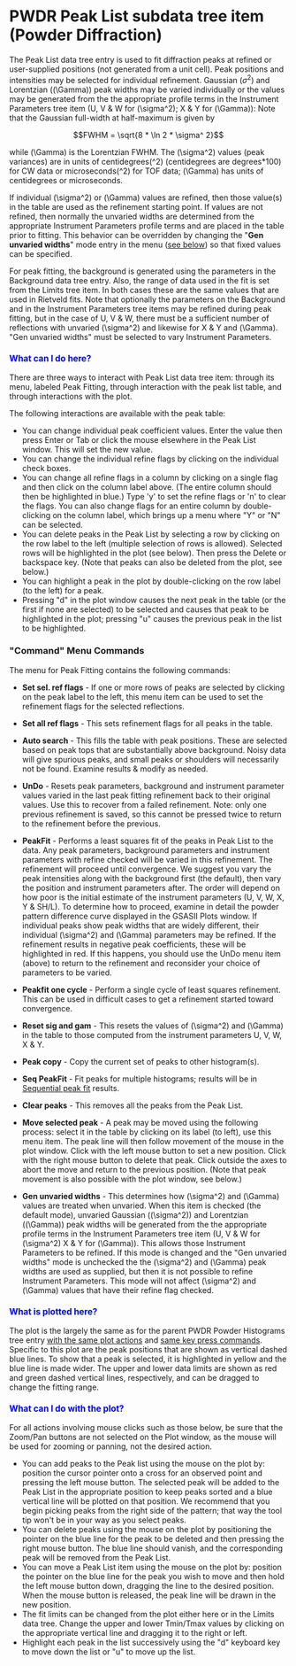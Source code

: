 <!--- Don't change the HTML version of this file; edit the .md version -->
<a name="PWDR_Peak_List"></a>
#  PWDR **Peak List** subdata tree item (Powder Diffraction)

The Peak List data tree entry is used to fit diffraction peaks at refined or user-supplied positions (not generated from a unit cell). Peak positions and intensities may be selected for individual refinement. Gaussian ($\sigma^2$) and Lorentzian (\(\Gamma\)) peak widths may be varied individually or the values may be generated from the the appropriate profile terms in the Instrument Parameters tree item (U, V & W for \(\sigma^2\); X & Y for \(\Gamma\)): Note that the Gaussian full-width at half-maximum is given by 

$$FWHM = \sqrt{8 * \ln 2 * \sigma^ 2}$$

while \(\Gamma\) is the Lorentzian FWHM. The \(\sigma^2\) values (peak variances) are in units of centidegrees\(^2\) (centidegrees are degrees*100) for CW data or microseconds\(^2\) for TOF data; \(\Gamma\) has units of centidegrees or microseconds. 

If individual \(\sigma^2\) or \(\Gamma\) values are refined, then those value(s) in the table are used as the refinement starting point. If values are not refined, then normally the unvaried widths are determined from the appropriate Instrument Parameters profile terms and are placed in the table prior to fitting. This behavior can be overridden by changing the "**Gen unvaried widths**" mode entry in the menu ([see below](#GenUnvariedWidths)) so that fixed values can be specified.

For peak fitting, the background is generated using the parameters in the Background data tree entry. Also, the range of data used in the fit is set from the Limits tree item. In both cases these are the same values that are used in Rietveld fits. Note that optionally the parameters on the Background and in the Instrument Parameters tree items may be refined during peak fitting, but in the case of U, V & W, there must be a sufficient number of reflections with unvaried \(\sigma^2\) and likewise for X & Y and  \(\Gamma\).  "Gen unvaried widths" must be selected to vary Instrument Parameters.
 
<H3 style="color:blue;font-size:1.1em">What can I do here?</H3>

There are three ways to interact with Peak List data tree item: through its menu, labeled Peak Fitting, through interaction with the peak list table, and through interactions with the plot.

The following interactions are available with the peak table:

* You can change individual peak coefficient values. Enter the value then press Enter or Tab or click the mouse elsewhere in the Peak List window. This will set the new value.
* You can change the individual refine flags by clicking on the individual check boxes.
* You can change all refine flags in a column by clicking on a single flag and then click on the column label above. (The entire column should then be highlighted in blue.) Type 'y' to set the refine flags or 'n' to clear the flags. You can also change flags for an entire column by double-clicking on the column label, which brings up a menu where "Y" or "N" can be selected.
* You can delete peaks in the Peak List by selecting a row by clicking on the row label to the left (multiple selection of rows is allowed). Selected rows will be highlighted in the plot (see below). Then press the Delete or backspace key. (Note that peaks can also be deleted from the plot, see below.)
* You can highlight a peak in the plot by double-clicking on the row label (to the left) for a peak.
* Pressing "d" in the plot window causes the next peak in the table (or the first if none are selected) to be selected and causes that peak to be highlighted in the plot; pressing "u" causes the previous peak in the list to be highlighted. 

### "**Command**" Menu Commands

The menu for Peak Fitting contains the following commands:

* **Set sel. ref flags** - If one or more rows of peaks are selected by clicking on the peak label to the left, this menu item can be used to set the refinement flags for the selected reflections.

* **Set all ref flags** - This sets refinement flags for all peaks in the table.

* **Auto search** - This fills the table with peak positions. These are selected based on peak tops that are substantially above background. Noisy data will give spurious peaks, and small peaks or shoulders will necessarily not be found. Examine results & modify as needed.

* **UnDo** - Resets peak parameters, background and instrument parameter values varied in the last peak fitting refinement back to their original values. Use this to recover from a failed refinement. Note: only one previous refinement is saved, so this cannot be pressed twice to return to the refinement before the previous.

* **PeakFit** - Performs a least squares fit of the peaks in Peak List to the data. Any peak parameters, background parameters and instrument parameters with refine checked will be varied in this refinement. The refinement will proceed until convergence. We suggest you vary the peak intensities along with the background first (the default), then vary the position and instrument parameters after. The order will depend on how poor is the initial estimate of the instrument parameters (U, V, W, X, Y & SH/L). To determine how to proceed, examine in detail the powder pattern difference curve displayed in the GSASII Plots window. If individual peaks show peak widths that are widely different, their individual \(\sigma^2\) and \(\Gamma\) parameters may be refined. If the refinement results in negative peak coefficients, these will be highlighted in red. If this happens, you should use the UnDo menu item (above) to return to the refinement and reconsider your choice of parameters to be varied.

* **Peakfit one cycle** - Perform a single cycle of least squares refinement. This can be used in difficult cases to get a refinement started toward convergence.

* **Reset sig and gam** - This resets the values of \(\sigma^2\) and \(\Gamma\) in the table to those computed from the instrument parameters U, V, W, X & Y.

* **Peak copy** - Copy the current set of peaks to other histogram(s).

* **Seq PeakFit** - Fit peaks for multiple histograms; results will be in [Sequential peak fit](./sequential.md) results.

* **Clear peaks** - This removes all the peaks from the Peak List.

* **Move selected peak** - A peak may be moved using the following process: select it in the table by clicking on its label (to left), use this menu item. The peak line will then follow movement of the mouse in the plot window. Click with the left mouse button to set a new position. Click with the right mouse button to delete that peak. Click outside the axes to abort the move and return to the previous position. (Note that peak movement is also possible with the plot window, see below.)
<a name="GenUnvariedWidths"></a>

* **Gen unvaried widths** - This determines how \(\sigma^2\) and \(\Gamma\) values are treated when unvaried. When this item is checked (the default mode), unvaried Gaussian (\(\sigma^2\)) and Lorentzian (\(\Gamma\)) peak widths will be generated from the the appropriate profile terms in the Instrument Parameters tree item (U, V & W for \(\sigma^2\) X & Y for \(\Gamma\)). This allows those Instrument Parameters to be refined. If this mode is changed and the "Gen unvaried widths" mode is unchecked the the \(\sigma^2\) and \(\Gamma\) peak widths are used as supplied, but then it is not possible to refine Instrument Parameters. This mode will not affect \(\sigma^2\) and \(\Gamma\) values that have their refine flag checked.

<H3 style="color:blue;font-size:1.1em">What is plotted here?</H3>

The plot is the largely the same as for the parent PWDR Powder Histograms tree entry 
[with the same plot actions](./powder.md#PWDR_plot_actions) and [same key press commands](./powder.md#PWDR_keylist). Specific to this plot are the peak positions that are shown as vertical dashed blue lines. To show that a peak is selected, it is highlighted in yellow and the blue line is made wider. The upper and lower data limits are shown as red and green dashed vertical lines, respectively, and can be dragged to change the fitting range. 

<H3 style="color:blue;font-size:1.1em">What can I do with the plot?</H3>

For all actions involving mouse clicks such as those below, be sure that the Zoom/Pan buttons are not selected on the Plot window, as the mouse will be used for zooming or panning, not the desired action.

* You can add peaks to the Peak list using the mouse on the plot by: position the cursor pointer onto a cross for an observed point and pressing the left mouse button. The selected peak will be added to the Peak List in the appropriate position to keep peaks sorted and a blue vertical line will be plotted on that position. We recommend that you begin picking peaks from the right side of the pattern; that way the tool tip won't be in your way as you select peaks.
* You can delete peaks using the mouse on the plot by positioning the pointer on the blue line for the peak to be deleted and then pressing the right mouse button. The blue line should vanish, and the corresponding peak will be removed from the Peak List.
* You can move a Peak List item using the mouse on the plot by: position the pointer on the blue line for the peak you wish to move and then hold the left mouse button down, dragging the line to the desired position. When the mouse button is released, the peak line will be drawn in the new position.
* The fit limits can be changed from the plot either here or in the Limits data tree. Change the upper and lower Tmin/Tmax values by clicking on the appropriate vertical line and dragging it to the right or left.
* Highlight each peak in the list successively using the "d" keyboard key to move down the list or "u" to move up the list. 
